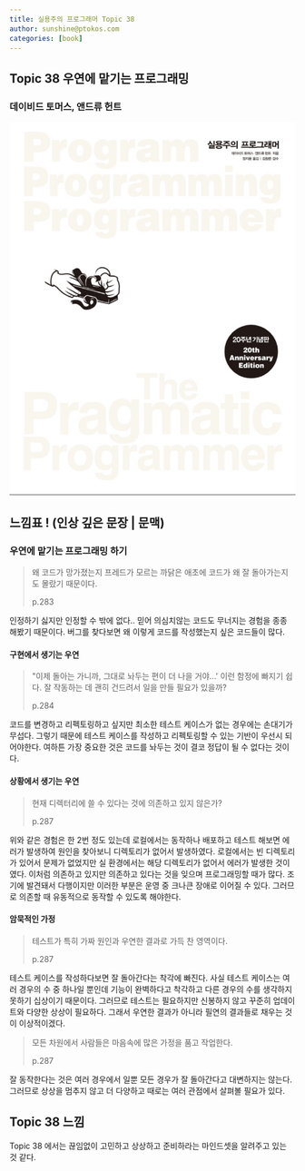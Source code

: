 ```yaml
---
title: 실용주의 프로그래머 Topic 38
author: sunshine@ptokos.com
categories: [book]
---
```


## Topic 38 우연에 맡기는 프로그래밍


### 데이비드 토머스, 앤드류 헌트
![Alt text](/assets/img/book/실용주의-프로그래머/cover.png)


## 느낌표 ! (인상 깊은 문장 | 문맥)
### 우연에 맡기는 프로그래밍 하기
> 왜 코드가 망가졌는지 프레드가 모르는 까닭은 애초에 코드가 왜 잘 돌아가는지도 몰랐기 때문이다.
> 
> p.283

인정하기 싫지만 인정할 수 밖에 없다.. 믿어 의심치않는 코드도 무너지는 경험을 종종 해봤기 때문이다.
버그를 찾다보면 왜 이렇게 코드를 작성했는지 싶은 코드들이 많다. 

#### 구현에서 생기는 우연
> "이제 돌아는 가니까, 그대로 놔두는 편이 더 나을 거야...'
> 이런 함정에 빠지기 쉽다. 잘 작동하는 데 괜히 건드려서 일을 만들 필요가 있을까?
> 
> p.284

코드를 변경하고 리펙토링하고 싶지만 최소한 테스트 케이스가 없는 경우에는 손대기가 무섭다.
그렇기 때문에 테스트 케이스를 작성하고 리펙토링할 수 있는 기반이 우선시 되어야한다.
여하튼 가장 중요한 것은 코드를 놔두는 것이 결코 정답이 될 수 없다는 것이다.

#### 상황에서 생기는 우연
> 현재 디렉터리에 쓸 수 있다는 것에 의존하고 있지 않은가?
> 
> p.287

위와 같은 경험은 한 2번 정도 있는데 로컬에서는 동작하나 배포하고 테스트 해보면 에러가 발생하여 원인을 찾아보니 디렉토리가 없어서 발생하였다.
로컬에서는 빈 디렉토리가 있어서 문제가 없었지만 실 환경에서는 해당 디렉토리가 없어서 에러가 발생한 것이였다.
이처럼 의존하고 있지만 의존하고 있다는 것을 잊으며 프로그래밍할 때가 많다. 조기에 발견돼서 다행이지만 이러한 부분은 운영 중 크나큰 장애로 이어질 수 있다.
그러므로 의존할 때 유동적으로 동작할 수 있도록 해야한다.

#### 암묵적인 가정
> 테스트가 특히 가짜 원인과 우연한 결과로 가득 찬 영역이다.
> 
> p.287

테스트 케이스를 작성하다보면 잘 돌아간다는 착각에 빠진다.
사실 테스트 케이스는 여러 경우의 수 중 하나일 뿐인데 기능이 완벽하다고 착각하고 다른 경우의 수를 생각하지 못하기 십상이기 때문이다.
그러므로 테스트는 필요하지만 신봉하지 않고 꾸준히 업데이트와 다양한 상상이 필요하다. 그래서 우연한 결과가 아니라 필연의 결과들로 채우는 것이 이상적이겠다.

> 모든 차원에서 사람들은 마음속에 많은 가정을 품고 작업한다.
> 
> p.287

잘 동작한다는 것은 여러 경우에서 일뿐 모든 경우가 잘 돌아간다고 대변하지는 않는다.
그러므로 상상을 멈추지 않고 더 다양하고 때로는 여러 관점에서 살펴볼 필요가 있다.

## Topic 38 느낌
Topic 38 에서는 끊임없이 고민하고 상상하고 준비하라는 마인드셋을 알려주고 있는 것 같다.
